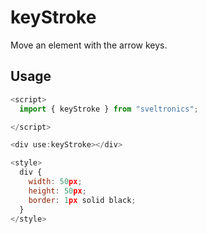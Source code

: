 # keyStroke

Move an element with the arrow keys.

## Usage

```js
<script>
  import { keyStroke } from "sveltronics";

</script>

<div use:keyStroke></div>

<style>
  div {
    width: 50px;
    height: 50px;
    border: 1px solid black;
  }
</style>
```
